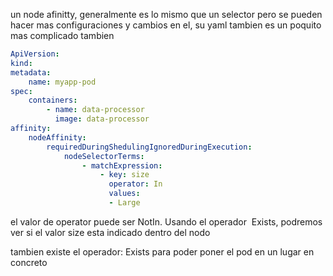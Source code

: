 un node afinitty, generalmente es lo mismo que un selector pero se pueden hacer mas configuraciones y cambios en el, su yaml tambien es un poquito mas complicado tambien 

```yaml
ApiVersion:
kind:
metadata:
    name: myapp-pod
spec:
    containers:
        - name: data-processor
          image: data-processor
affinity:
    nodeAffinity:
        requiredDuringShedulingIgnoredDuringExecution:
            nodeSelectorTerms:
                - matchExpression:
                    - key: size 
                      operator: In
                      values:
                      - Large
```

el valor de operator puede ser NotIn. Usando el operador  Exists, podremos ver si el valor size esta indicado dentro del nodo

tambien existe el operador: Exists para poder poner el pod en un lugar en concreto
